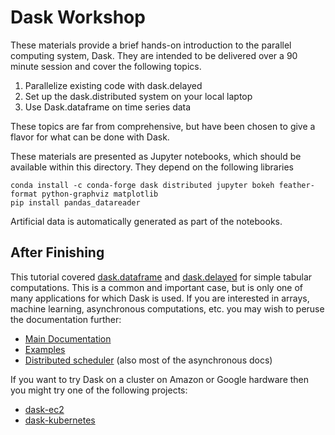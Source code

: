 Dask Workshop
=============

These materials provide a brief hands-on introduction to the parallel computing
system, Dask.  They are intended to be delivered over a 90 minute session and
cover the following topics.

1.  Parallelize existing code with dask.delayed
2.  Set up the dask.distributed system on your local laptop
3.  Use Dask.dataframe on time series data

These topics are far from comprehensive, but have been chosen to give a flavor
for what can be done with Dask.

These materials are presented as Jupyter notebooks, which should be available
within this directory.  They depend on the following libraries

    conda install -c conda-forge dask distributed jupyter bokeh feather-format python-graphviz matplotlib
    pip install pandas_datareader

Artificial data is automatically generated as part of the notebooks.


After Finishing
---------------

This tutorial covered
[dask.dataframe](http://dask.pydata.org/en/latest/dataframe.html) and
[dask.delayed](http://dask.pydata.org/en/latest/delayed.html) for simple
tabular computations.  This is a common and important case, but is only one of
many applications for which Dask is used.  If you are interested in arrays,
machine learning, asynchronous computations, etc.  you may wish to peruse the
documentation further:

-  [Main Documentation](http://dask.pydata.org/en/latest/)
-  [Examples](http://dask.pydata.org/en/latest/examples-tutorials.html)
-  [Distributed scheduler](http://distributed.readthedocs.io/en/latest/) (also
   most of the asynchronous docs)

If you want to try Dask on a cluster on Amazon or Google hardware then you
might try one of the following projects:

-  [dask-ec2](http://distributed.readthedocs.io/en/latest/)
-  [dask-kubernetes](https://github.com/martindurant/dask-kubernetes)
